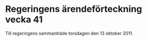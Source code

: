 # Regeringens ärendeförteckning vecka 41

Till regeringens sammanträde torsdagen den 13 oktober 2011\.
